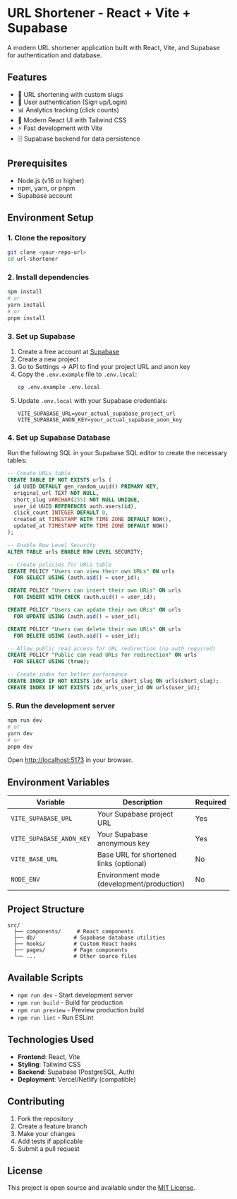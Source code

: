 # URL Shortener - React + Vite + Supabase

A modern URL shortener application built with React, Vite, and Supabase for authentication and database.

## Features

- 🔗 URL shortening with custom slugs
- 👤 User authentication (Sign up/Login)
- 📊 Analytics tracking (click counts)
- 🎨 Modern React UI with Tailwind CSS
- ⚡ Fast development with Vite
- 🗄️ Supabase backend for data persistence

## Prerequisites

- Node.js (v16 or higher)
- npm, yarn, or pnpm
- Supabase account

## Environment Setup

### 1. Clone the repository

```bash
git clone <your-repo-url>
cd url-shortener
```

### 2. Install dependencies

```bash
npm install
# or
yarn install
# or
pnpm install
```

### 3. Set up Supabase

1. Create a free account at [Supabase](https://supabase.com/)
2. Create a new project
3. Go to Settings → API to find your project URL and anon key
4. Copy the `.env.example` file to `.env.local`:
   ```bash
   cp .env.example .env.local
   ```
5. Update `.env.local` with your Supabase credentials:
   ```
   VITE_SUPABASE_URL=your_actual_supabase_project_url
   VITE_SUPABASE_ANON_KEY=your_actual_supabase_anon_key
   ```

### 4. Set up Supabase Database

Run the following SQL in your Supabase SQL editor to create the necessary tables:

```sql
-- Create URLs table
CREATE TABLE IF NOT EXISTS urls (
  id UUID DEFAULT gen_random_uuid() PRIMARY KEY,
  original_url TEXT NOT NULL,
  short_slug VARCHAR(255) NOT NULL UNIQUE,
  user_id UUID REFERENCES auth.users(id),
  click_count INTEGER DEFAULT 0,
  created_at TIMESTAMP WITH TIME ZONE DEFAULT NOW(),
  updated_at TIMESTAMP WITH TIME ZONE DEFAULT NOW()
);

-- Enable Row Level Security
ALTER TABLE urls ENABLE ROW LEVEL SECURITY;

-- Create policies for URLs table
CREATE POLICY "Users can view their own URLs" ON urls
  FOR SELECT USING (auth.uid() = user_id);

CREATE POLICY "Users can insert their own URLs" ON urls
  FOR INSERT WITH CHECK (auth.uid() = user_id);

CREATE POLICY "Users can update their own URLs" ON urls
  FOR UPDATE USING (auth.uid() = user_id);

CREATE POLICY "Users can delete their own URLs" ON urls
  FOR DELETE USING (auth.uid() = user_id);

-- Allow public read access for URL redirection (no auth required)
CREATE POLICY "Public can read URLs for redirection" ON urls
  FOR SELECT USING (true);

-- Create index for better performance
CREATE INDEX IF NOT EXISTS idx_urls_short_slug ON urls(short_slug);
CREATE INDEX IF NOT EXISTS idx_urls_user_id ON urls(user_id);
```

### 5. Run the development server

```bash
npm run dev
# or
yarn dev
# or
pnpm dev
```

Open [http://localhost:5173](http://localhost:5173) in your browser.

## Environment Variables

| Variable | Description | Required |
|----------|-------------|----------|
| `VITE_SUPABASE_URL` | Your Supabase project URL | Yes |
| `VITE_SUPABASE_ANON_KEY` | Your Supabase anonymous key | Yes |
| `VITE_BASE_URL` | Base URL for shortened links (optional) | No |
| `NODE_ENV` | Environment mode (development/production) | No |

## Project Structure

```
src/
  ├── components/     # React components
  ├── db/            # Supabase database utilities
  ├── hooks/         # Custom React hooks
  ├── pages/         # Page components
  └── ...            # Other source files
```

## Available Scripts

- `npm run dev` - Start development server
- `npm run build` - Build for production
- `npm run preview` - Preview production build
- `npm run lint` - Run ESLint

## Technologies Used

- **Frontend**: React, Vite
- **Styling**: Tailwind CSS
- **Backend**: Supabase (PostgreSQL, Auth)
- **Deployment**: Vercel/Netlify (compatible)

## Contributing

1. Fork the repository
2. Create a feature branch
3. Make your changes
4. Add tests if applicable
5. Submit a pull request

## License

This project is open source and available under the [MIT License](LICENSE).
